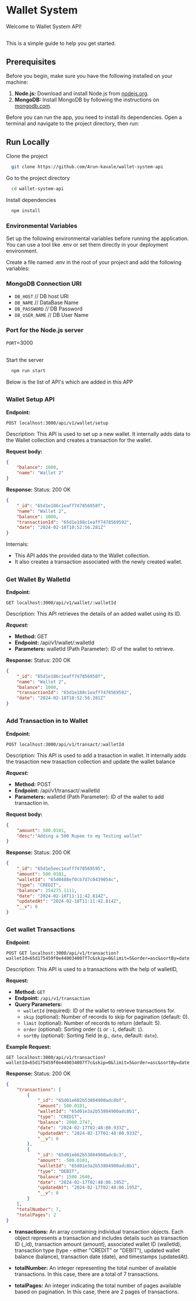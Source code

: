 # Wallet System

Welcome to Wallet System API! 

##
This is a simple guide to help you get started.

## Prerequisites

Before you begin, make sure you have the following installed on your machine:

1. **Node.js:** Download and install Node.js from [nodejs.org](https://nodejs.org/).
2. **MongoDB:** Install MongoDB by following the instructions on [mongodb.com](https://www.mongodb.com/try/download/community).


Before you can run the app, you need to install its dependencies. Open a terminal and navigate to the project directory, then run:
## Run Locally

Clone the project

```bash
  git clone https://github.com/Arun-kavale/wallet-system-api
```

Go to the project directory

```bash
  cd wallet-system-api

```

Install dependencies

```bash
  npm install
```

### Environmental Variables
Set up the following environmental variables before running the application. You can use a tool like .env or set them directly in your deployment environment.

Create a file named .env in the root of your project and add the following variables:

### MongoDB Connection URI
- `DB_HOST` // DB host URI
- `DB_NAME` // DataBase Name
- `DB_PASSWORD` // DB Password
- `DB_USER_NAME` // DB User Name

### Port for the Node.js server
`PORT`=3000
##
Start the server

```bash
  npm run start
```

Below is the list of API's which are added in this APP

##
### Wallet Setup API

**Endpoint:**
```http
POST localhost:3000/api/v1/wallet/setup
```
Description:
This API is used to set up a new wallet. It internally adds data to the Wallet collection and creates a transaction for the wallet.

**Request body:**

```json
{
    "balance": 1000,
    "name": "Wallet 2"
}
```
**Response:**
Status: 200 OK

```json
{
    "_id": "65d1e186c1eaff747856958f",
    "name": "Wallet 2",
    "balance": 1000,
    "transactionId": "65d1e188c1eaff7478569592",
    "date": "2024-02-18T10:52:56.281Z"
}
```
Internals:
- This API adds the provided data to the Wallet collection.
- It also creates a transaction associated with the newly created wallet.

##
### Get Wallet By WalletId

**Endpoint:**
```http
GET localhost:3000/api/v1/wallet/:walletId
```
Description:
This API retrieves the details of an added wallet using its ID.


***Request:***

- **Method:** GET
- **Endpoint:** /api/v1/wallet/:walletId
- **Parameters:** walletId (Path Parameter): ID of the wallet to retrieve.

**Response:**
Status: 200 OK

```json
{
    "_id": "65d1e186c1eaff747856958f",
    "name": "Wallet 2",
    "balance": 1000,
    "transactionId": "65d1e188c1eaff7478569592",
    "date": "2024-02-18T10:52:56.281Z"
}
```

##
### Add Transaction in to Wallet

**Endpoint:**
```http
POST localhost:3000/api/v1/transact/:walletId
```
Description:
This API is used to add a trasaction in wallet. It internally adds the trasaction new trasaction collection and update the wallet balance

***Request:***

- **Method:** POST
- **Endpoint:** /api/v1/transact/:walletId
- **Parameters:** walletId (Path Parameter): ID of the wallet to add transaction in.

**Request body:**

```json
{
    "amount": 500.0101,
    "desc":"Adding a 500 Rupee to my Testing wallet"
}
```
**Response:**
Status: 200 OK

```json
{
    "_id": "65d1e5eec1eaff7478569595",
    "amount": 500.0101,
    "walletId": "65d0488ef0cb7d7c0439054c",
    "type": "CREDIT",
    "balance": 254275.1111,
    "date": "2024-02-18T11:11:42.814Z",
    "updatedAt": "2024-02-18T11:11:42.814Z",
    "__v": 0
}
```


##
### Get wallet Transactions

**Endpoint:**
```http
POST GET localhost:3000/api/v1/transaction?walletId=65d175459f0e440034007f7c&skip=0&limit=5&order=asc&sortBy=date

```
Description:
This API is used to a transactions with the help of walletID, 


**Request:**
- **Method:** `GET`
- **Endpoint:** `/api/v1/transaction`
- **Query Parameters:**
  - `walletId` (required): ID of the wallet to retrieve transactions for.
  - `skip` (optional): Number of records to skip for pagination (default: 0).
  - `limit` (optional): Number of records to return (default: 5).
  - `order` (optional): Sorting order (`1` or `-1`, default: `1`).
  - `sortBy` (optional): Sorting field (e.g., `date`, default: `date`).

**Example Request:**
```http
GET localhost:3000/api/v1/transaction?walletId=65d175459f0e440034007f7c&skip=0&limit=5&order=asc&sortBy=date

```
**Response:**
Status: 200 OK

```json
{
    "transactions": [
        {
            "_id": "65d01e602b53804900adc8bf",
            "amount": 500.0101,
            "walletId": "65d01e3a2b53804900adc8b1",
            "type": "CREDIT",
            "balance": 2000.2747,
            "date": "2024-02-17T02:48:00.933Z",
            "updatedAt": "2024-02-17T02:48:00.933Z",
            "__v": 0
        },
        {
            "_id": "65d01e662b53804900adc8c3",
            "amount": -500.0101,
            "walletId": "65d01e3a2b53804900adc8b1",
            "type": "DEBIT",
            "balance": 1500.2646,
            "date": "2024-02-17T02:48:06.195Z",
            "updatedAt": "2024-02-17T02:48:06.195Z",
            "__v": 0
        }
    ],
    "totalNumber": 7,
    "totalPages": 2
}
```

- **transactions:** An array containing individual transaction objects. Each object represents a transaction and includes details such as transaction ID (_id), transaction amount (amount), associated wallet ID (walletId), transaction type (type - either "CREDIT" or "DEBIT"), updated wallet balance (balance), transaction date (date), and timestamps (updatedAt).

- **totalNumber:** An integer representing the total number of available transactions. In this case, there are a total of 7 transactions.

- **totalPages:** An integer indicating the total number of pages available based on pagination. In this case, there are 2 pages of transactions.

